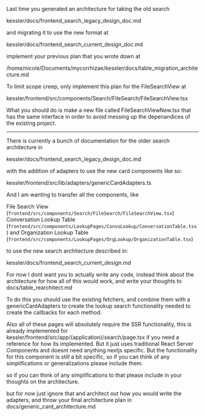 Last time you generated an architecture for taking the old search 

kessler/docs/frontend_search_legacy_design_doc.md

and migrating it to use the new format at 

kessler/docs/frontend_search_current_design_doc.md


implement your previous plan that you wrote down at 

/home/nicole/Documents/mycorrhizae/kessler/docs/table_migration_architecture.md

To limit scope creep, only implement this plan for the FileSearchView at 

kessler/frontend/src/components/Search/FileSearch/FileSearchView.tsx

What you should do is make a new file called FileSearchViewNew.tsx that has the same interface in order to avoid messing up the depenandices of the existing project.




--- 
There is currently a bunch of documentation for the older search architecture in 

kessler/docs/frontend_search_legacy_design_doc.md

with the addition of adapters to use the new card components like so:

kessler/frontend/src/lib/adapters/genericCardAdapters.ts

And I am wanting to transfer all the components, like


File Search View (`frontend/src/components/Search/FileSearch/FileSearchView.tsx`)
Conversation Lookup Table (`frontend/src/components/LookupPages/ConvoLookup/ConversationTable.tsx`)
and 
Organization Lookup Table (`frontend/src/components/LookupPages/OrgLookup/OrganizationTable.tsx`)

to use the new search architecture described in:

kessler/docs/frontend_search_current_design.md

For now I dont want you to actually write any code, instead think about the architecture for how all of this would work, and write your thoughts to docs/table_rearchitect.md 

To do this you should use the existing fetchers, and combine them with a genericCardAdapters to create the lookup search functionality needed to create the callbacks for each method.

Also all of these pages will absolutely require the SSR functionality, this is already implemented for 
kessler/frontend/src/app/(application)/search/page.tsx
if you need a reference for how its implemented. But it just uses traditional React Server Components and doesnt need anything nextjs specific. But the functionality for this component is still a bit specific, so if you can think of any simplifications or generalizations please include them.


so if you can think of any simplifications to that please include in your thoughts on the architecture.

but for now just ignore that and architect out how you would write the adapters, and throw your final architecture plan in docs/generic_card_architecture.md
